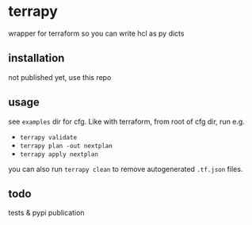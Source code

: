 terrapy
=======

wrapper for terraform so you can write hcl as py dicts

installation
------------

not published yet, use this repo

usage
-----

see `examples` dir for cfg. Like with terraform, from root of cfg dir,
run e.g.

- `terrapy validate`
- `terrapy plan -out nextplan`
- `terrapy apply nextplan`

you can also run `terrapy clean` to remove autogenerated `.tf.json`
files.

todo
----

tests & pypi publication
